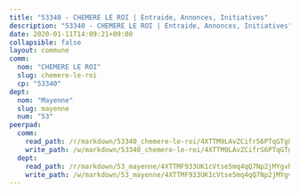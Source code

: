 ```yaml
---
title: "53340 - CHEMERE LE ROI | Entraide, Annonces, Initiatives"
description: "53340 - CHEMERE LE ROI | Entraide, Annonces, Initiatives"
date: 2020-01-11T14:09:21+09:00
collapsible: false
layout: commune
comm:
  nom: "CHEMERE LE ROI"
  slug: chemere-le-roi
  cp: "53340"
dept:
  nom: "Mayenne"
  slug: mayenne
  num: "53"
peerpad:
  comm:
    read_path: /r/markdown/53340_chemere-le-roi/4XTTM9LAvZCifrS6PTqGTg8hvpEaFkVBqRvsRgjszM4FrQ6SJ
    write_path: /w/markdown/53340_chemere-le-roi/4XTTM9LAvZCifrS6PTqGTg8hvpEaFkVBqRvsRgjszM4FrQ6SJ-K3TgUVayXxNehLWGEQrjdLXzJzSW9m5kpYJK9na3x6e8S6VGoo5mY64CSt4k9PvSRiLsHQp2zsCRtxGrid4go3Xaob117BSe4kJnaHUAE6cH1owxbVbUJF5ibsnG4DXi1tSfjHv6
  dept:
    read_path: /r/markdown/53_mayenne/4XTTMF933UK1cVtse5mq4qQ7Np2jMYgvbp6qouY9MWyoeWY43
    write_path: /w/markdown/53_mayenne/4XTTMF933UK1cVtse5mq4qQ7Np2jMYgvbp6qouY9MWyoeWY43-K3TgUcgqTBNoSTxPqkZ94HV7ydPjBnvnBue9tEiK9jakhdXjxdo4Br4iK1oa2CDh4yEVWX1tFyjU9wvcKRuNLDocpAE5TJXkqSv2docSVtfLpqmkB6Zf1obqgGj7oAqY4ytCV5Es
---
```


